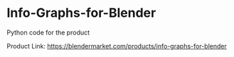 # Info-Graphs-for-Blender
Python code for the product

Product Link: https://blendermarket.com/products/info-graphs-for-blender
